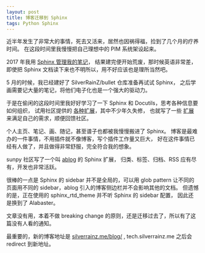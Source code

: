 ```yaml
---
layout: post
title: 博客迁移到 Sphinx
tags: Python Sphinx
---
```


近半年发生了非常大的事情，死去又活来，居然也因祸得福，捡到了几个月的疗养时间。
在这段时间里我慢慢把自己理想中的 PIM 系统架设起来。

2017 年我用 [Sphinx 管理我的笔记](/2017/03/29/use-sphinx-and-rst-to-manage-your-notes.html)，
结果建完便开始荒废，那时候英语非常差，即使把 Sphinx 文档读下来也不明所以，用不好应该也是理所当然吧。

5 月的时候，我已经建好了 SilverRainZ/bullet 仓库准备再试试 Sphinx，
之后学画需要记大量的笔记，将他们电子化也是一个强大的驱动力。

于是在偷闲的这段时间里我好好学习了一下 Sphinx 和 Docutils，思考各种信息要如何组织，
试用社区提供的 [各种扩展](https://github.com/sphinx-contrib)，其中不少年久失修，
也就写了一些 [扩展](https://github.com/sphinx-notes) 来满足自己的需求，顺便回馈社区。

个人主页、笔记、画、随记，甚至谱子也都被我慢慢搬进了 Sphinx。
博客是最难办的一件事情，不用插件就不像博客，写个插件工作量又巨大，
好在这件事情已经有人做了，并且做得非常舒服，完全符合我的想象。

sunpy 社区写了一个叫 [ablog](https://ablog.readthedocs.io) 的 Sphinx 扩展，
归类、标签、归档、RSS 应有尽有，开发也非常活跃。

很棒的一点是 Sphinx 的 sidebar 并不是全局的，可以用 glob pattern 让不同的页面用不同的
sidebar，ablog 引入的博客侧边栏并不会影响其他的文档。
但遗憾的是，正在使用的 sphinx_rtd_theme 并不听 Sphinx 的 sidebar 配置，
因此还是换到了 Alabaster。

文章没有用，本着不做 breaking change 的原则，还是迁移过去了，所以有了这篇没有人看的通知。

最重要的，新的博客地址是 [silverrainz.me/blog/](https://silverrainz.me/blog/) , 
tech.silverrainz.me 之后会 redirect 到新地址。
